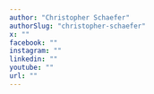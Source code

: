 ```yaml
---
author: "Christopher Schaefer"
authorSlug: "christopher-schaefer"
x: ""
facebook: ""
instagram: ""
linkedin: ""
youtube: ""
url: ""
---
```

